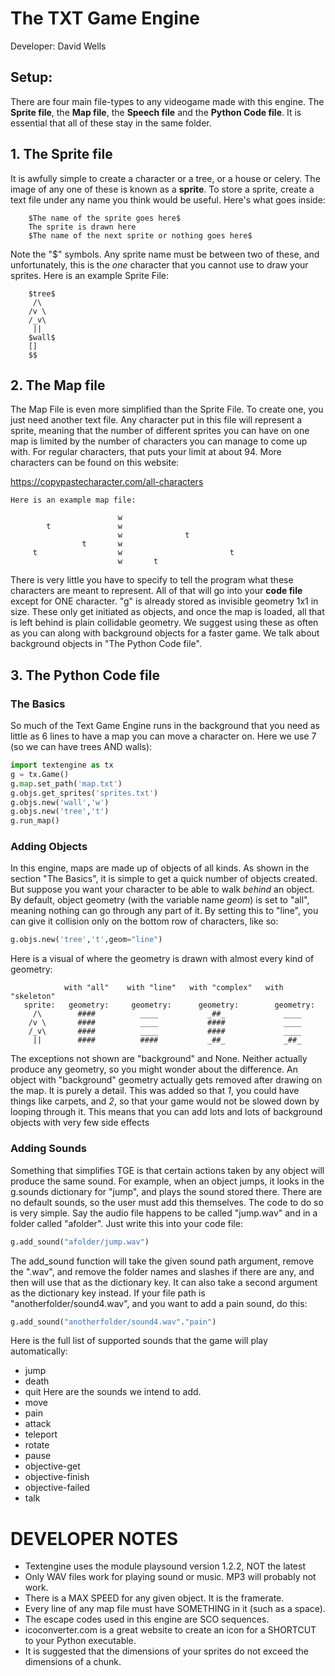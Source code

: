 # The TXT Game Engine
Developer: David Wells
## Setup:
There are four main file-types to any videogame made with this engine. The **Sprite file**, the **Map file**, the **Speech file** and the **Python Code file**. It is essential that all of these stay in the same folder.

## 1. The Sprite file

It is awfully simple to create a character or a tree, or a house or celery. The image of any one of these is known as a **sprite**. To store a sprite, create a text file under any name you think would be useful. Here's what goes inside:

        $The name of the sprite goes here$ 
        The sprite is drawn here
        $The name of the next sprite or nothing goes here$

Note the "$" symbols. Any sprite name must be between two of these, and unfortunately, this is the *one* character that you cannot use to draw your sprites. Here is an example Sprite File:

        $tree$
         /\ 
        /v \
        /_v\
         || 
        $wall$
        []
        $$
## 2. The Map file
    
The Map File is even more simplified than the Sprite File. To create one, you just need another text file. Any character put in this file will represent a sprite, meaning that the number of different sprites you can have on one map is limited by the number of characters you can manage to come up with. For regular characters, that puts your limit at about 94. More characters can be found on this website:

https://copypastecharacter.com/all-characters
    
    Here is an example map file:

                            w
            t               w
                            w              t
                    t       w
         t                  w                        t
                            w       t

There is very little you have to specify to tell the program what these characters are meant to represent. All of that will go into your **code file** except for ONE character.
"g" is already stored as invisible geometry 1x1 in size. These only get initiated as objects, and once the map is loaded, all that is left behind is plain collidable geometry. We suggest using these as often as you can along with background objects for a faster game. We talk about background objects in "The Python Code file".
## 3. The Python Code file
### The Basics
So much of the Text Game Engine runs in the background that you need as little as 6 lines to have a map you can move a character on. Here we use 7 (so we can have trees AND walls):
```python
import textengine as tx
g = tx.Game()
g.map.set_path('map.txt')
g.objs.get_sprites('sprites.txt')
g.objs.new('wall','w')
g.objs.new('tree','t')
g.run_map()
```
### Adding Objects
In this engine, maps are made up of objects of all kinds. As shown in the section "The Basics", it is simple to get a quick number of objects created. But suppose you want your character to be able to walk *behind* an object. By default, object geometry (with the variable name *geom*) is set to "all", meaning nothing can go through any part of it. By setting this to "line", you can give it collision only on the bottom row of characters, like so:
```python
g.objs.new('tree','t',geom="line")
```
Here is a visual of where the geometry is drawn with almost every kind of geometry:

                with "all"    with "line"   with "complex"   with "skeleton"
       sprite:   geometry:     geometry:      geometry:        geometry:
         /\        ####          ____           _##_             ____
        /v \       ####          ____           ####             ____
        /_v\       ####          ____           ####             ____
         ||        ####          ####           _##_             _##_

The exceptions not shown are "background" and None. Neither actually produce any geometry, so you might wonder about the difference. An object with "background" geometry actually gets removed after drawing on the map. It is purely a detail. This was added so that *1*, you could have things like carpets, and *2*, so that your game would not be slowed down by looping through it. This means that you can add lots and lots of background objects with very few side effects

### Adding Sounds
Something that simplifies TGE is that certain actions taken by any object will produce the same sound. For example, when an object jumps, it looks in the g.sounds dictionary for "jump", and plays the sound stored there. There are no default sounds, so the user must add this themselves. The code to do so is very simple. Say the audio file happens to be called "jump.wav" and in a folder called "afolder". Just write this into your code file:
```python
g.add_sound("afolder/jump.wav")
```
The add_sound function will take the given sound path argument, remove the ".wav", and remove the folder names and slashes if there are any, and then will use that as the dictionary key. It can also take a second argument as the dictionary key instead. If your file path is "anotherfolder/sound4.wav", and you want to add a pain sound, do this:
```python
g.add_sound("anotherfolder/sound4.wav"."pain")
```
Here is the full list of supported sounds that the game will play automatically:
* jump
* death
* quit
Here are the sounds we intend to add.
* move
* pain
* attack
* teleport
* rotate
* pause
* objective-get
* objective-finish
* objective-failed
* talk


# DEVELOPER NOTES
* Textengine uses the module playsound version 1.2.2, NOT the latest
* Only WAV files work for playing sound or music. MP3 will probably not work.
* There is a MAX SPEED for any given object. It is the framerate.
* Every line of any map file must have SOMETHING in it (such as a space).
* The escape codes used in this engine are SCO sequences.
* icoconverter.com is a great website to create an icon for a SHORTCUT to your Python executable.
* It is suggested that the dimensions of your sprites do not exceed the dimensions of a chunk.